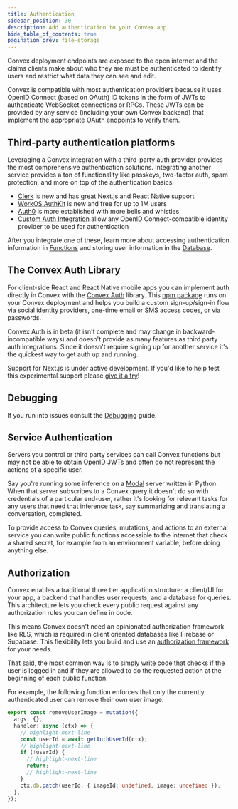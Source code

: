 ```yaml
---
title: Authentication
sidebar_position: 30
description: Add authentication to your Convex app.
hide_table_of_contents: true
pagination_prev: file-storage
---
```


Convex deployment endpoints are exposed to the open internet and the claims
clients make about who they are must be authenticated to identify users and
restrict what data they can see and edit.

Convex is compatible with most authentication providers because it uses OpenID
Connect (based on OAuth) ID tokens in the form of JWTs to authenticate WebSocket
connections or RPCs. These JWTs can be provided by any service (including your
own Convex backend) that implement the appropriate OAuth endpoints to verify
them.

## Third-party authentication platforms

Leveraging a Convex integration with a third-party auth provider provides the
most comprehensive authentication solutions. Integrating another service
provides a ton of functionality like passkeys, two-factor auth, spam protection,
and more on top of the authentication basics.

- [Clerk](/auth/clerk.mdx) is new and has great Next.js and React Native support
- [WorkOS AuthKit](/auth/authkit.mdx) is new and free for up to 1M users
- [Auth0](/auth/auth0.mdx) is more established with more bells and whistles
- [Custom Auth Integration](/auth/advanced/custom-auth.mdx) allow any OpenID
  Connect-compatible identity provider to be used for authentication

After you integrate one of these, learn more about accessing authentication
information in [Functions](/auth/functions-auth.mdx) and storing user
information in the [Database](/auth/database-auth.mdx).

## The Convex Auth Library

For client-side React and React Native mobile apps you can implement auth
directly in Convex with the [Convex Auth](/auth/convex-auth.mdx) library. This
[npm package](https://github.com/get-convex/convex-auth) runs on your Convex
deployment and helps you build a custom sign-up/sign-in flow via social identity
providers, one-time email or SMS access codes, or via passwords.

Convex Auth is in beta (it isn't complete and may change in
backward-incompatible ways) and doesn't provide as many features as third party
auth integrations. Since it doesn't require signing up for another service it's
the quickest way to get auth up and running.

<BetaAdmonition feature="Convex Auth" verb="is" />

Support for Next.js is under active development. If you'd like to help test this
experimental support please [give it a try](https://labs.convex.dev/auth)!

## Debugging

If you run into issues consult the [Debugging](/auth/debug.mdx) guide.

## Service Authentication

Servers you control or third party services can call Convex functions but may
not be able to obtain OpenID JWTs and often do not represent the actions of a
specific user.

Say you're running some inference on a [Modal](https://modal.com/) server
written in Python. When that server subscribes to a Convex query it doesn't do
so with credentials of a particular end-user, rather it's looking for relevant
tasks for any users that need that inference task, say summarizing and
translating a conversation, completed.

To provide access to Convex queries, mutations, and actions to an external
service you can write public functions accessible to the internet that check a
shared secret, for example from an environment variable, before doing anything
else.

## Authorization

Convex enables a traditional three tier application structure: a client/UI for
your app, a backend that handles user requests, and a database for queries. This
architecture lets you check every public request against any authorization rules
you can define in code.

This means Convex doesn't need an opinionated authorization framework like RLS,
which is required in client oriented databases like Firebase or Supabase. This
flexibility lets you build and use an
[authorization framework](https://en.wikipedia.org/wiki/Authorization) for your
needs.

That said, the most common way is to simply write code that checks if the user
is logged in and if they are allowed to do the requested action at the beginning
of each public function.

For example, the following function enforces that only the currently
authenticated user can remove their own user image:

```typescript
export const removeUserImage = mutation({
  args: {},
  handler: async (ctx) => {
    // highlight-next-line
    const userId = await getAuthUserId(ctx);
    // highlight-next-line
    if (!userId) {
      // highlight-next-line
      return;
      // highlight-next-line
    }
    ctx.db.patch(userId, { imageId: undefined, image: undefined });
  },
});
```

<StackPosts query="authentication" />
